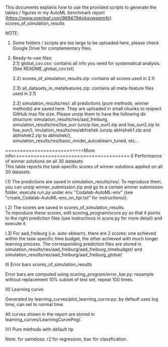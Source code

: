 This documents explains how to use the provided scripts to generate the tables / figures in my AutoML benchmark report (https://www.overleaf.com/9694794sjksvwspnnfc). scores_of_simulation_results


NOTE: 

1) Some folders / scripts are too large to be uploaded here, please check Google Drive for complementary files.

2) Ready-to-use files: <br />
	2.1) global_csv.csv: contains all info you need for systematical analysis. (See README_global_csv.txt) <br />

	2.2) scores_of_simulation_results.zip: contains all scores used in 2.1) <br />

	2.3) all_datasets_in_metafeatures.zip: contains all meta-feature files used in 2.1) <br />
 
	2.2) simulation_results/res/: all predictions (pure methods, winner methods) are saved here. They are uploaded in small chunks to respect GitHub max file size. Please unzip them  to have the following dir structure: simulation_results/res/aad_freiburg, simulation_results/res/lise_sun (unzip lise_sun1.zip and lise_sun2.zip to lise_sun/), imulation_results/res/abhishek (unzip abhishek1.zip and abhishek2.zip to abhishek/), simulation_results/res/basic_model_autosklearn_tuned, etc…


===========================More info========================================
I) Performance of winner solutions on all 30 datasets <br />
This table reports the task-specific scores of winner solutions applied on all 30 datasets. 

I.1) The predictions are saved in simulation_results/res/. To reproduce them, you can unzip winner_submission.zip and go to a certain winner submission folder, execute run.py under env "Codalab-AutoML-env" (see "create_Codalab-AutoML-env_on_tipi.txt" for instructions)).

I.2) The scores are saved in scores_of_simulation_results. <br />
To reproduce these scores, edit scoring_program/score.py so that it points to the right prediction files (see instructions in score.py for more detail) and execute it.

I.3) For aad_freiburg (i.e. auto-sklearn), there are 2 scores: one achieved within the task-specific time budget, the other achieved with much longer learning process. The corresponding prediction files are stored in simulation_results/res/aad_freiburg/aad_freiburg_timebudget/ and simulation_results/res/aad_freiburg/aad_freiburg_global/



II) Error bars scores_of_simulation_results

Error bars are computed using scoring_program/error_bar.py: resample without replacement 10% subset of test set, repeat 100 times.


III) Learning curve:

Generated by learning_curves/plot_learning_curve.py: by default uses log time, can set to normal time.

All curves shown in the report are stored in learning_curves/LearningCurvePng/.


IV) Pure methods with default hp


Note: for sameloss: r2 for regression, bac for classfication.



